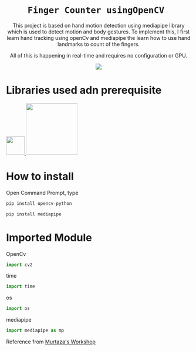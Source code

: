 <div align=center>
  
# `Finger Counter usingOpenCV `
  
  <p>This project is based on hand motion detection using mediapipe library which is used to detect motion and body gestures. To implement this, I first learn hand tracking using openCv and mediapipe the learn how to use hand landmarks to count of the fingers.</p>
  <p>All of this is happening in real-time and requires no configuration or GPU.</p>
<img src="https://media.giphy.com/media/iIxyO86Aitenwf1Xt9/giphy.gif"><br>
  
  </div>  
  
# Libraries used adn prerequisite

<a href="https://opencv.org/"><img src="https://upload.wikimedia.org/wikipedia/commons/thumb/3/32/OpenCV_Logo_with_text_svg_version.svg/1200px-OpenCV_Logo_with_text_svg_version.svg.png" width=50px margin = 50px> </a>  <a href = "https://google.github.io/mediapipe/"><img src="https://google.github.io/mediapipe/images/logo_horizontal_color.png" width=140px></a>

# How to install
Open Command Prompt, type
```python
pip install opencv-python
```
```python
pip install mediapipe
```

# Imported Module
OpenCv
```python
import cv2
```
time
```python
import time
```
os
```python
import os
```
mediapipe
```python
import mediapipe as mp
```

<footer>Reference from <a href="https://www.computervision.zone/">Murtaza's Workshop </a></footer>
